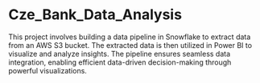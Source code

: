 # Cze_Bank_Data_Analysis
This project involves building a data pipeline in Snowflake to extract data from an AWS S3 bucket. The extracted data is then utilized in Power BI to visualize and analyze insights. The pipeline ensures seamless data integration, enabling efficient data-driven decision-making through powerful visualizations.
